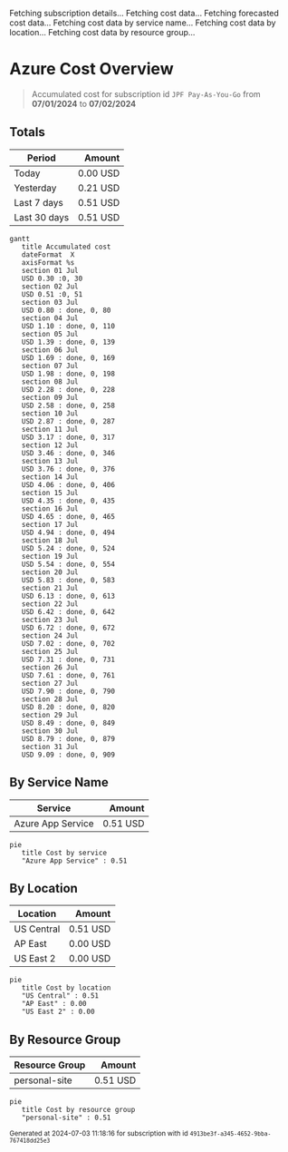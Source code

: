 Fetching subscription details...
Fetching cost data...
Fetching forecasted cost data...
Fetching cost data by service name...
Fetching cost data by location...
Fetching cost data by resource group...
# Azure Cost Overview

> Accumulated cost for subscription id `JPF Pay-As-You-Go` from **07/01/2024** to **07/02/2024**

## Totals

|Period|Amount|
|---|---:|
|Today|0.00 USD|
|Yesterday|0.21 USD|
|Last 7 days|0.51 USD|
|Last 30 days|0.51 USD|

```mermaid
gantt
   title Accumulated cost
   dateFormat  X
   axisFormat %s
   section 01 Jul
   USD 0.30 :0, 30
   section 02 Jul
   USD 0.51 :0, 51
   section 03 Jul
   USD 0.80 : done, 0, 80
   section 04 Jul
   USD 1.10 : done, 0, 110
   section 05 Jul
   USD 1.39 : done, 0, 139
   section 06 Jul
   USD 1.69 : done, 0, 169
   section 07 Jul
   USD 1.98 : done, 0, 198
   section 08 Jul
   USD 2.28 : done, 0, 228
   section 09 Jul
   USD 2.58 : done, 0, 258
   section 10 Jul
   USD 2.87 : done, 0, 287
   section 11 Jul
   USD 3.17 : done, 0, 317
   section 12 Jul
   USD 3.46 : done, 0, 346
   section 13 Jul
   USD 3.76 : done, 0, 376
   section 14 Jul
   USD 4.06 : done, 0, 406
   section 15 Jul
   USD 4.35 : done, 0, 435
   section 16 Jul
   USD 4.65 : done, 0, 465
   section 17 Jul
   USD 4.94 : done, 0, 494
   section 18 Jul
   USD 5.24 : done, 0, 524
   section 19 Jul
   USD 5.54 : done, 0, 554
   section 20 Jul
   USD 5.83 : done, 0, 583
   section 21 Jul
   USD 6.13 : done, 0, 613
   section 22 Jul
   USD 6.42 : done, 0, 642
   section 23 Jul
   USD 6.72 : done, 0, 672
   section 24 Jul
   USD 7.02 : done, 0, 702
   section 25 Jul
   USD 7.31 : done, 0, 731
   section 26 Jul
   USD 7.61 : done, 0, 761
   section 27 Jul
   USD 7.90 : done, 0, 790
   section 28 Jul
   USD 8.20 : done, 0, 820
   section 29 Jul
   USD 8.49 : done, 0, 849
   section 30 Jul
   USD 8.79 : done, 0, 879
   section 31 Jul
   USD 9.09 : done, 0, 909
```

## By Service Name

|Service|Amount|
|---|---:|
|Azure App Service|0.51 USD|

```mermaid
pie
   title Cost by service
   "Azure App Service" : 0.51
```

## By Location

|Location|Amount|
|---|---:|
|US Central|0.51 USD|
|AP East|0.00 USD|
|US East 2|0.00 USD|

```mermaid
pie
   title Cost by location
   "US Central" : 0.51
   "AP East" : 0.00
   "US East 2" : 0.00
```

## By Resource Group

|Resource Group|Amount|
|---|---:|
|personal-site|0.51 USD|

```mermaid
pie
   title Cost by resource group
   "personal-site" : 0.51
```

<sup>Generated at 2024-07-03 11:18:16 for subscription with id `4913be3f-a345-4652-9bba-767418dd25e3`</sup>

